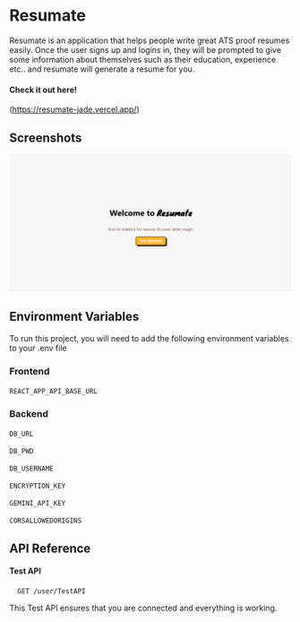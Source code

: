 
# Resumate

Resumate is an application that helps people write great ATS proof resumes easily. Once the user signs up and logins in, they will be prompted to give some information about themselves such as their education, experience etc.. and resumate will generate a resume for you. 

#### Check it out here!

(https://resumate-jade.vercel.app/)

## Screenshots

![App Screenshot](https://raw.githubusercontent.com/kevinorathel/Resumate/refs/heads/main/misc/Resumate-home.png)



## Environment Variables

To run this project, you will need to add the following environment variables to your .env file

### Frontend

`REACT_APP_API_BASE_URL`

### Backend

`DB_URL`

`DB_PWD`

`DB_USERNAME`

`ENCRYPTION_KEY`

`GEMINI_API_KEY`

`CORSALLOWEDORIGINS`



## API Reference

#### Test API

```http
  GET /user/TestAPI
```

This Test API ensures that you are connected and everything is working.
